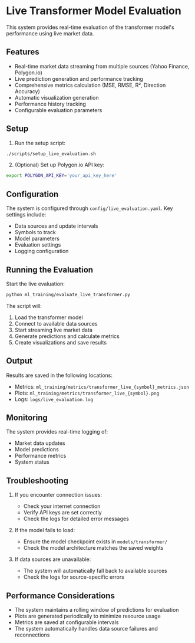 # Live Transformer Model Evaluation

This system provides real-time evaluation of the transformer model's performance using live market data.

## Features

- Real-time market data streaming from multiple sources (Yahoo Finance, Polygon.io)
- Live prediction generation and performance tracking
- Comprehensive metrics calculation (MSE, RMSE, R², Direction Accuracy)
- Automatic visualization generation
- Performance history tracking
- Configurable evaluation parameters

## Setup

1. Run the setup script:
```bash
./scripts/setup_live_evaluation.sh
```

2. (Optional) Set up Polygon.io API key:
```bash
export POLYGON_API_KEY='your_api_key_here'
```

## Configuration

The system is configured through `config/live_evaluation.yaml`. Key settings include:

- Data sources and update intervals
- Symbols to track
- Model parameters
- Evaluation settings
- Logging configuration

## Running the Evaluation

Start the live evaluation:
```bash
python ml_training/evaluate_live_transformer.py
```

The script will:
1. Load the transformer model
2. Connect to available data sources
3. Start streaming live market data
4. Generate predictions and calculate metrics
5. Create visualizations and save results

## Output

Results are saved in the following locations:

- Metrics: `ml_training/metrics/transformer_live_{symbol}_metrics.json`
- Plots: `ml_training/metrics/transformer_live_{symbol}.png`
- Logs: `logs/live_evaluation.log`

## Monitoring

The system provides real-time logging of:
- Market data updates
- Model predictions
- Performance metrics
- System status

## Troubleshooting

1. If you encounter connection issues:
   - Check your internet connection
   - Verify API keys are set correctly
   - Check the logs for detailed error messages

2. If the model fails to load:
   - Ensure the model checkpoint exists in `models/transformer/`
   - Check the model architecture matches the saved weights

3. If data sources are unavailable:
   - The system will automatically fall back to available sources
   - Check the logs for source-specific errors

## Performance Considerations

- The system maintains a rolling window of predictions for evaluation
- Plots are generated periodically to minimize resource usage
- Metrics are saved at configurable intervals
- The system automatically handles data source failures and reconnections 